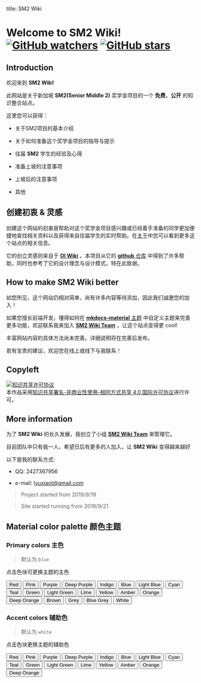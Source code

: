 title: SM2 Wiki

# Welcome to **SM2 Wiki**!  [![GitHub watchers](https://img.shields.io/github/watchers/SM2-wiki/SM2-wiki.svg?style=social&label=Watch)](https://github.com/SM2-wiki/SM2-wiki)  [![GitHub stars](https://img.shields.io/github/stars/SM2-wiki/SM2-wiki.svg?style=social&label=Stars)](https://github.com/SM2-wiki/SM2-wiki) 

## Introduction

欢迎来到 **SM2 Wiki**!

此网站是关于新加坡 **SM2(Senior Middle 2)** 奖学金项目的一个 **免费**，**公开** 的知识整合站点。

这里您可以获得：

- 关于SM2项目的基本介绍

- 关于如何准备这个奖学金项目的指导与提示

- 往届 **SM2** 学生的经验及心得

- 准备上坡的注意事项

- 上坡后的注意事项

- 其他

## 创建初衷 & 灵感

创建这个网站的初衷是帮助对这个奖学金项目感兴趣或已经着手准备的同学更加便捷地查找相关资料以及获得来自往届学生的实时帮助。在[关于](https://sm2-wiki.github.io/SM2-wiki/intro/about/)中您可以看到更多这个站点的相关信息。

它的创立灵感则来自于 [**OI Wiki**](https://oi-wiki.org/) 。本项目从它的 [**github** 仓库](https://github.com/OI-wiki/OI-wiki/) 中得到了许多帮助，同时也参考了它的设计理念与设计模式，特在此致谢。

## How to make SM2 Wiki better

如您所见，这个网站仍相对简单，尚有许多内容等待添加，因此我们诚邀您的加入！

如果您擅长前端开发，懂得如何在 [**mkdocs-material** 主题](https://s0squidfunk0github0io.icopy.site/mkdocs-material/) 中自定义主题来完善更多功能，欢迎联系我来加入 [**SM2 Wiki Team**](https://github.com/SM2-wiki) ，让这个站点变得更 cool!

丰富网站内容的具体方法尚未完善。详细说明将在完善后发布。

若有宝贵的建议，欢迎您在线上或线下与我联系！

## Copyleft

<a rel="license" href="http://creativecommons.org/licenses/by-nc-sa/4.0/"><img alt="知识共享许可协议" style="border-width:0" src="https://i.creativecommons.org/l/by-nc-sa/4.0/88x31.png" /></a><br />本作品采用<a rel="license" href="http://creativecommons.org/licenses/by-nc-sa/4.0/">知识共享署名-非商业性使用-相同方式共享 4.0 国际许可协议</a>进行许可。

## More information

为了 **SM2 Wiki** 的长久发展，我创立了小组 [**SM2 Wiki Team**](https://github.com/SM2-wiki) 来管理它。

目前团队中只有我一人，希望日后有更多的人加入，让 **SM2 Wiki** 变得越来越好

以下是我的联系方式:

- QQ: 2427367956

- e-mail: lyuxiaot@gmail.com

> Project started from 2019/9/19

> Site started running from 2019/9/21

## Material color palette 颜色主题

### Primary colors 主色

> 默认为 `blue` 

点击色块可更换主题的主色

<div id="color-button">
<button data-md-color-primary="red">Red</button>
<button data-md-color-primary="pink">Pink</button>
<button data-md-color-primary="purple">Purple</button>
<button data-md-color-primary="deep-purple">Deep Purple</button>
<button data-md-color-primary="indigo">Indigo</button>
<button data-md-color-primary="blue">Blue</button>
<button data-md-color-primary="light-blue">Light Blue</button>
<button data-md-color-primary="cyan">Cyan</button>
<button data-md-color-primary="teal">Teal</button>
<button data-md-color-primary="green">Green</button>
<button data-md-color-primary="light-green">Light Green</button>
<button data-md-color-primary="lime">Lime</button>
<button data-md-color-primary="yellow">Yellow</button>
<button data-md-color-primary="amber">Amber</button>
<button data-md-color-primary="orange">Orange</button>
<button data-md-color-primary="deep-orange">Deep Orange</button>
<button data-md-color-primary="brown">Brown</button>
<button data-md-color-primary="grey">Grey</button>
<button data-md-color-primary="blue-grey">Blue Grey</button>
<button data-md-color-primary="white">White</button>
</div>

<script>
  var buttons = document.querySelectorAll("button[data-md-color-primary]");
  Array.prototype.forEach.call(buttons, function(button) {
    button.addEventListener("click", function() {
      document.body.dataset.mdColorPrimary = this.dataset.mdColorPrimary;
      localStorage.setItem("data-md-color-primary",this.dataset.mdColorPrimary);
    })
  })
</script>

### Accent colors 辅助色

> 默认为 `white` 

点击色块更换主题的辅助色

<div id="color-button">
<button data-md-color-accent="red">Red</button>
<button data-md-color-accent="pink">Pink</button>
<button data-md-color-accent="purple">Purple</button>
<button data-md-color-accent="deep-purple">Deep Purple</button>
<button data-md-color-accent="indigo">Indigo</button>
<button data-md-color-accent="blue">Blue</button>
<button data-md-color-accent="light-blue">Light Blue</button>
<button data-md-color-accent="cyan">Cyan</button>
<button data-md-color-accent="teal">Teal</button>
<button data-md-color-accent="green">Green</button>
<button data-md-color-accent="light-green">Light Green</button>
<button data-md-color-accent="lime">Lime</button>
<button data-md-color-accent="yellow">Yellow</button>
<button data-md-color-accent="amber">Amber</button>
<button data-md-color-accent="orange">Orange</button>
<button data-md-color-accent="deep-orange">Deep Orange</button>
</div>

<script>
  var buttons = document.querySelectorAll("button[data-md-color-accent]");
  Array.prototype.forEach.call(buttons, function(button) {
    button.addEventListener("click", function() {
      document.body.dataset.mdColorAccent = this.dataset.mdColorAccent;
      localStorage.setItem("data-md-color-accent",this.dataset.mdColorAccent);
    })
  })

  // #758
  document.getElementsByClassName('md-nav__title')[1].click()
</script>

